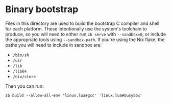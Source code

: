 # Binary bootstrap

Files in this directory are used to build the bootstrap C compiler and shell for each platform.
These intentionally use the system's toolchain to produce,
so you will need to either run `zb serve` with `--sandbox=0`,
or include the appropriate tools using `--sandbox-path`.
If you're using the Nix flake, the paths you will need to include in sandbox are:

- `/bin/sh`
- `/usr`
- `/lib`
- `/lib64`
- `/nix/store`

Then you can run:

```shell
zb build --allow-all-env 'linux.lua#gcc' 'linux.lua#busybox'
```
